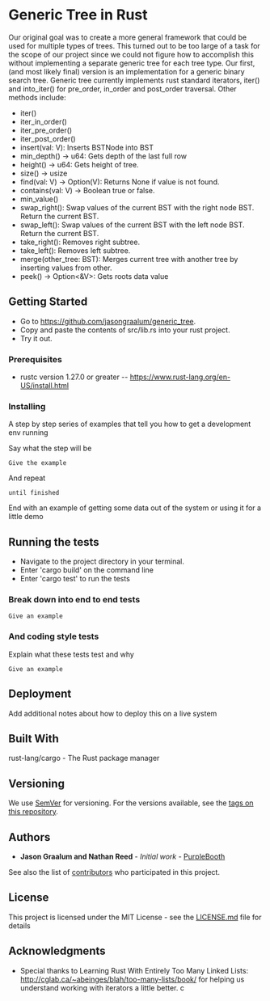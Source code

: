 # Generic Tree in Rust

Our original goal was to create a more general framework that could be used for multiple types of trees. This turned out to be too large of a task for the scope of our project since we could not figure how to accomplish this without implementing a separate generic tree for each tree type.
Our first, (and most likely final) version is an implementation for a generic binary search tree.  Generic tree currently implements rust standard iterators, iter() and into_iter() for pre_order, in_order and post_order traversal. Other methods include: 
- iter()
- iter_in_order()
- iter_pre_order()
- iter_post_order()
- insert(val: V):                   Inserts BSTNode into BST
- min_depth() -> u64:               Gets depth of the last full row
- height() -> u64:                  Gets height of tree.
- size() -> usize
- find(val: V) -> Option(V):        Returns None if value is not found.
- contains(val: V) ->               Boolean true or false. 
- min_value() 
- swap_right():                     Swap values of the current BST with the right node BST. Return the current BST.
- swap_left():                      Swap values of the current BST with the left node BST. Return the current BST.
- take_right():                     Removes right subtree.
- take_left():                      Removes left subtree.
- merge(other_tree: BST<V>):        Merges current tree with another tree by inserting values from other.
- peek() -> Option<&V>:             Gets roots data value


## Getting Started
- Go to https://github.com/jasongraalum/generic_tree.
- Copy and paste the contents of src/lib.rs into your rust project.
- Try it out.

### Prerequisites
- rustc version 1.27.0 or greater
-- https://www.rust-lang.org/en-US/install.html


### Installing

A step by step series of examples that tell you how to get a development env running

Say what the step will be

```
Give the example
```

And repeat

```
until finished
```

End with an example of getting some data out of the system or using it for a little demo

## Running the tests

- Navigate to the project directory in your terminal. 
- Enter 'cargo build' on the command line
- Enter 'cargo test' to run the tests

### Break down into end to end tests



```
Give an example
```

### And coding style tests

Explain what these tests test and why

```
Give an example
```

## Deployment

Add additional notes about how to deploy this on a live system

## Built With

rust-lang/cargo - The Rust package manager


## Versioning

We use [SemVer](http://semver.org/) for versioning. For the versions available, see the [tags on this repository](https://github.com/your/project/tags). 

## Authors

* **Jason Graalum and Nathan Reed** - *Initial work* - [PurpleBooth](https://github.com/jasongraalum/generic_tree)

See also the list of [contributors](https://github.com/jasongraalum/generic_tree/graphs/contributors) who participated in this project.

## License

This project is licensed under the MIT License - see the [LICENSE.md](LICENSE.md) file for details

## Acknowledgments

* Special thanks to Learning Rust With Entirely Too Many Linked Lists: http://cglab.ca/~abeinges/blah/too-many-lists/book/ for helping us understand working with iterators a little better.
c

